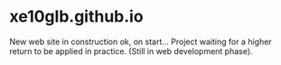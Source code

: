 # xe10glb.github.io
New web site in construction ok, on start...
Project waiting for a higher return to be applied in practice. (Still in web development phase).

